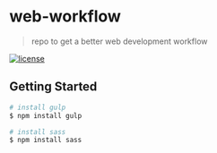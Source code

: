 # web-workflow

> repo to get a better web development workflow

[![license](https://img.shields.io/github/license/felipefialho/piano.svg)](./license.md)

## Getting Started

```sh
# install gulp
$ npm install gulp

# install sass
$ npm install sass
```
